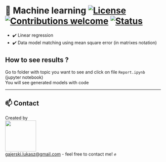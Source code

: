 # 🤖 Machine learning [![License](https://img.shields.io/badge/licence-MIT-blue)](https://choosealicense.com/licenses/mit/) [![Contributions welcome](https://img.shields.io/badge/contributions-welcome-orange.svg)](https://github.com/Ukasz09/Machine-learning) [![Status](https://img.shields.io/badge/status-work--in--progress-yellow)](https://github.com/Ukasz09/Machine-learning)

- ✔️ Linear regression 
- ✔️ Data model matching using mean square error (in matrixes notation)

## How to see results ?
Go to folder with topic you want to see and click on file `Report.ipynb` (jupyter notebook) <br/>
You will see generated models with code  
___
## 📫 Contact 
Created by <br/>
<a href="https://github.com/Ukasz09" target="_blank"><img src="https://avatars0.githubusercontent.com/u/44710226?s=460&v=4"  width="100px;"></a>
<br/> gajerski.lukasz@gmail.com - feel free to contact me! ✊

